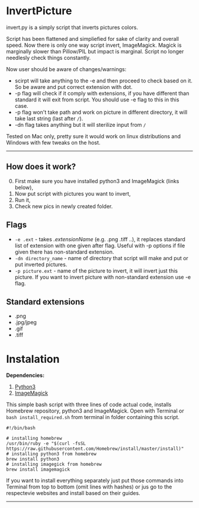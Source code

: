 # InvertPicture
invert.py is a simply script that inverts pictures colors.

Script has been flattened and simpliefied for sake of clarity and overall speed. Now there is only one way script invert, ImageMagick. Magick is marginally slower than Pillow/PIL but impact is marginal. Script no longer needlesly check things constantly.

Now user should be aware of changes/warnings:
* scirpt will take anything to the -e and then proceed to check based on it. So be aware and put correct extension with dot.
* -p flag will check if it comply with extensions, if you have different than standard it will exit from script. You should use -e flag to this in this case.
* -p flag won't take path and work on picture in different directory, it will take last string (last after ```/```).
* -dn flag takes anything but it will sterilize input from ```/```


Tested on Mac only, pretty sure it would work on linux distributions and Windows with few tweaks on the host.

---

## How does it work?
0. First make sure you have installed python3 and ImageMagick (links below),
1. Now put script with pictures you want to invert,
2. Run it,
3. Check new pics in newly created folder.

## Flags
* ```-e .ext``` - takes *.extensionName* (e.g. .png .tiff ..), it replaces standard list of extension with one given after flag. Useful with -p options if file given there has non-standard extension.
* ```-dn directory_name``` - name of directory that script will make and put or put inverted pictures.
* ```-p picture.ext``` - name of the picture to invert, it will invert just this picture. If you want to invert picture with non-standard extension use -e flag.

## Standard extensions
- .png
- .jpg/jpeg
- .gif
- .tiff

# Instalation

**Dependencies:**
1. [Python3](https://www.python.org)
2. [ImageMagick](https://imagemagick.org/index.php)

This simple bash script with three lines of code actual code, installs Homebrew repository, python3 and ImageMagick.
Open with Terminal or ```bash install_required.sh``` from terminal in folder containing this script.
```
#!/bin/bash

# installing homebrew
/usr/bin/ruby -e "$(curl -fsSL https://raw.githubusercontent.com/Homebrew/install/master/install)"
# installing python3 from homebrew
brew install python3
# installing imagegick from homebrew
brew install imagemagick
```
If you want to install everything separately just put those commands into Terminal from top to bottom (omit lines with hashes) or jus go to the respectevie websites and install based on their guides.

---

